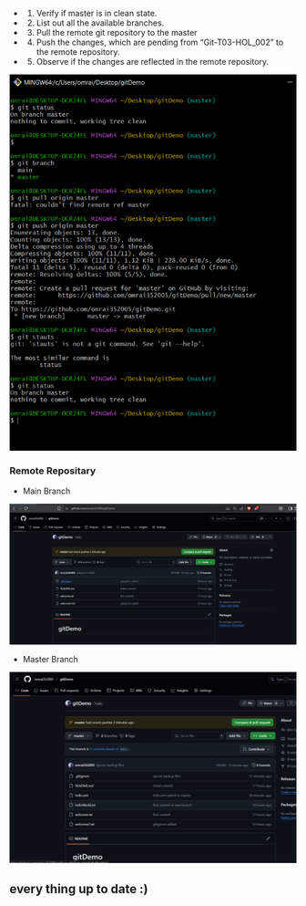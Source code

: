 * 1.	Verify if master is in clean state.
* 2.	List out all the available branches.
* 3.	Pull the remote git repository to the master
* 4.	Push the changes, which are pending from “Git-T03-HOL_002” to the remote repository. 
* 5.	Observe if the changes are reflected in the remote repository.

![alt text](image.png)

### Remote Repositary 

* Main Branch 

![alt text](image-2.png)

* Master Branch 

![alt text](image-3.png)


## every thing up to date :) 